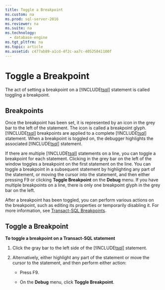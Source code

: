 ```yaml
---
title: Toggle a Breakpoint
ms.custom: na
ms.prod: sql-server-2016
ms.reviewer: na
ms.suite: na
ms.technology: 
  - database-engine
ms.tgt_pltfrm: na
ms.topic: article
ms.assetid: c477ab89-a1cd-4f2c-aa7c-40525041100f
---
```

# Toggle a Breakpoint
  The act of setting a breakpoint on a [!INCLUDE[tsql](../../Token\Other/tsql_md.md)] statement is called toggling a breakpoint.  
  
## Breakpoints  
 Once the breakpoint has been set, it is represented by an icon in the grey bar to the left of the statement. The icon is called a breakpoint glyph. [!INCLUDE[tsql](../../Token\Other/tsql_md.md)] breakpoints are applied to a complete [!INCLUDE[tsql](../../Token\Other/tsql_md.md)] statement. When a breakpoint is toggled on, the debugger highlights the associated [!INCLUDE[tsql](../../Token\Other/tsql_md.md)] statement.  
  
 If there are multiple [!INCLUDE[tsql](../../Token\Other/tsql_md.md)] statements on a line, you can toggle a breakpoint for each statement. Clicking in the grey bar on the left of the window toggles a breakpoint on the first statement on the line. You can toggle a breakpoint in a subsequent statement by highlighting any part of the statement, or moving the cursor into the statement, and then either pressing F9 or clicking **Toggle Breakpoint** on the **Debug** menu. If you have multiple breakpoints on a line, there is only one breakpoint glyph in the grey bar on the left.  
  
 After a breakpoint has been toggled, you can perform various actions on the breakpoint, such as editing its properties or temporarily disabling it. For more information, see [Transact-SQL Breakpoints](../../Topics\TopicNameNotContainA/Transact-SQL-Breakpoints.md).  
  
## Toggle a Breakpoint  
 **To toggle a breakpoint on a Transact\-SQL statement**  
  
1.  Click the gray bar to the left side of the [!INCLUDE[tsql](../../Token\Other/tsql_md.md)] statement.  
  
2.  Alternatively, either highlight any part of the statement or move the cursor to the statement, and then perform either action:  
  
    -   Press F9.  
  
    -   On the **Debug** menu, click **Toggle Breakpoint**.  
  
  